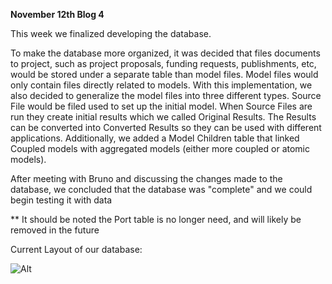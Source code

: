 **November 12th Blog 4**

This week we finalized developing the database. <br>

To make the database more organized, it was decided that files documents to project, such as project proposals, funding requests, publishments, etc, would be stored under a separate table than model files. Model files would only contain files directly related to models. With this implementation, we also decided to generalize the model files into three different types. Source File would be filed used to set up the initial model. When Source Files are run they create initial results which we called Original Results. The Results can be converted into Converted Results so they can be used with different applications. Additionally, we added a Model Children table that linked Coupled models with aggregated models (either more coupled or atomic models).

After meeting with Bruno and discussing the changes made to the database, we concluded that the database was "complete" and we could begin testing it with data

** It should be noted the Port table is no longer need, and will likely be removed in the future


Current Layout of our database:

![Alt](https://github.com/Jacoblab1/project-blog/blob/master/docs/_posts/images/databaseNovember12.png?raw=true)




